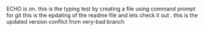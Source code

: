 ECHO is on.
this is the typing test by creating a file using command prompt 
for git
this is the epdating of the readme file and lets check it out .
this is the updated version
conflict from very-bad branch
